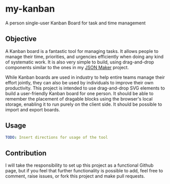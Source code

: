 # my-kanban
A person single-user Kanban Board for task and time management

## Objective
A Kanban board is a fantastic tool for managing tasks. It allows people to manage their time,
priorities, and urgencies efficiently when doing any kind of systematic work. It is also very
simple to build, using drag-and-drop components similar to the ones in my 
[JSON Maker](https://theocrat.github.io/json-maker) project.

While Kanban boards are used in industry to help entire teams manage their effort jointly,
they can also be used by individuals to improve their own productivity. This project is intended
to use drag-and-drop SVG elements to build a user-friendly Kanban board for one person. It 
should be able to remember the placement of dragable blocks using the browser's local storage,
enabling it to run purely on the client side. It should be possible to import and export boards.

## Usage
```yml
TODO: Insert directions for usage of the tool
```

## Contribution
I will take the responsibility to set up this project as a functional Github page, but if you
feel that further functionality is possible to add, feel free to comment, raise issues, or 
fork this project and make pull requests.
